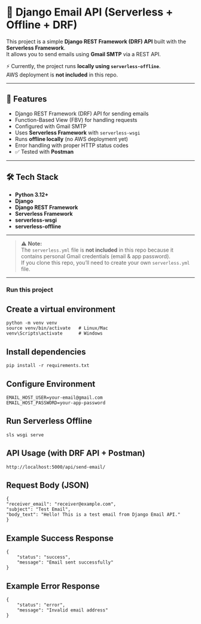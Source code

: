 # 📧 Django Email API (Serverless + Offline + DRF)

This project is a simple **Django REST Framework (DRF) API** built with the **Serverless Framework**.  
It allows you to send emails using **Gmail SMTP** via a REST API.

⚡ Currently, the project runs **locally using `serverless-offline`**.  
AWS deployment is **not included** in this repo.

---

## 🚀 Features
- Django REST Framework (DRF) API for sending emails
- Function-Based View (FBV) for handling requests
- Configured with Gmail SMTP
- Uses **Serverless Framework** with `serverless-wsgi`
- Runs **offline locally** (no AWS deployment yet)
- Error handling with proper HTTP status codes
- ✅ Tested with **Postman**

---

## 🛠️ Tech Stack
- **Python 3.12+**
- **Django**
- **Django REST Framework**
- **Serverless Framework**
- **serverless-wsgi**
- **serverless-offline**

---

> ⚠️ **Note:**  
The `serverless.yml` file is **not included** in this repo because it contains personal Gmail credentials (email & app password).  
If you clone this repo, you’ll need to create your own `serverless.yml` file.

---

### Run this project

## Create a virtual environment
    python -m venv venv
    source venv/bin/activate   # Linux/Mac
    venv\Scripts\activate      # Windows

## Install dependencies
    pip install -r requirements.txt

## Configure Environment
    EMAIL_HOST_USER=your-email@gmail.com
    EMAIL_HOST_PASSWORD=your-app-password

## Run Serverless Offline
    sls wsgi serve

## API Usage (with DRF API + Postman)
    http://localhost:5000/api/send-email/

## Request Body (JSON)
    {
    "receiver_email": "receiver@example.com",
    "subject": "Test Email",
    "body_text": "Hello! This is a test email from Django Email API."
    }

## Example Success Response
    {
        "status": "success",
        "message": "Email sent successfully"
    }

## Example Error Response
    {
        "status": "error",
        "message": "Invalid email address"
    }



